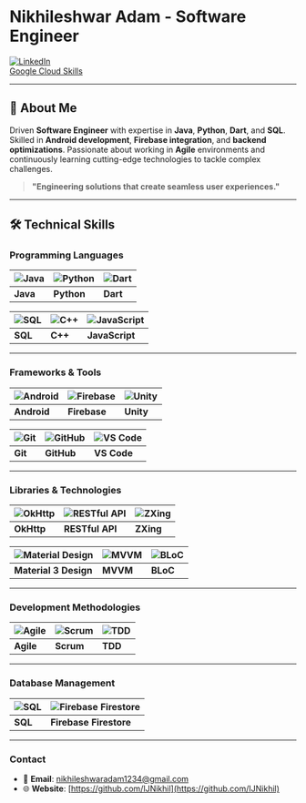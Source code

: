 # Nikhileshwar Adam - Software Engineer

[![LinkedIn](https://img.shields.io/badge/LinkedIn-Nikhileshwar%20Adam-blue)](https://www.linkedin.com/in/nikhileshwar-adam/)  
[Google Cloud Skills](https://www.cloudskillsboost.google/public_profiles/79a13a9b-031c-4e9e-bc2b-93ec856a3b3f)

---

## 📜 About Me
Driven **Software Engineer** with expertise in **Java**, **Python**, **Dart**, and **SQL**. Skilled in **Android development**, **Firebase integration**, and **backend optimizations**. Passionate about working in **Agile** environments and continuously learning cutting-edge technologies to tackle complex challenges.

> **"Engineering solutions that create seamless user experiences."**

---

## 🛠️ **Technical Skills**

### **Programming Languages**
| ![Java](https://brandslogos.com/wp-content/uploads/images/large/java-logo-1.png) | ![Python](https://img.icons8.com/fluency/50/000000/python.png) | ![Dart](https://upload.wikimedia.org/wikipedia/commons/thumb/f/fe/Dart_programming_language_logo.svg/1024px-Dart_programming_language_logo.svg.png) |
| --- | --- | --- |
| **Java** | **Python** | **Dart** |

| ![SQL](https://upload.wikimedia.org/wikipedia/commons/8/87/Sql_data_base_with_logo.png) | ![C++](https://w7.pngwing.com/pngs/46/626/png-transparent-c-logo-the-c-programming-language-computer-icons-computer-programming-source-code-programming-miscellaneous-template-blue-thumbnail.png) | ![JavaScript](https://img.icons8.com/fluency/50/000000/javascript.png) |
| --- | --- | --- |
| **SQL** | **C++** | **JavaScript** |

---

### **Frameworks & Tools**
| ![Android](https://blogger.googleusercontent.com/img/b/R29vZ2xl/AVvXsEgX98TKIsaJF7D4wnq7YBOuMjtYH-6D5Kgm7m7VbRek7cQIGN7TNVtJMDIbSiEG5KgcGyGpgGxEOz7u9v-WhQASrQrjvCQF8-RQ7PsZpA6djqK7RA7mXrnt6aYiac8voLef_mhP-s_TucPVEP1vvmUBjspmjA2RdrbvIqVwYXQJZ1fwPyamJIxXTrgMVmg/s1600/image1.png) | ![Firebase](https://encrypted-tbn0.gstatic.com/images?q=tbn:ANd9GcTuawUuQCcq6fD-KpdmL4QixUOyqQqdrVNIDg&s) | ![Unity](https://img.icons8.com/fluency/50/000000/unity.png) |
| --- | --- | --- |
| **Android** | **Firebase** | **Unity** |

| ![Git](https://encrypted-tbn0.gstatic.com/images?q=tbn:ANd9GcQGp2RKrzqJF2Cu3dxnk2RGK_F7SSloJG-Wyw&s) | ![GitHub](https://img.icons8.com/fluency/50/000000/github.png) | ![VS Code](https://encrypted-tbn0.gstatic.com/images?q=tbn:ANd9GcS9E5HZlsBUfIyQdZy53DBNd5c9aIxECWdFww&s) |
| --- | --- | --- |
| **Git** | **GitHub** | **VS Code** |

---

### **Libraries & Technologies**
| ![OkHttp](https://img.shields.io/badge/OkHttp-4D4D4D?style=for-the-badge&logo=okhttp&logoColor=white) | ![RESTful API](https://img.icons8.com/fluency/50/000000/api.png) | ![ZXing](https://img.icons8.com/fluency/50/000000/barcode.png) |
| --- | --- | --- |
| **OkHttp** | **RESTful API** | **ZXing** |

| ![Material Design](https://img.shields.io/badge/Material_Design-6200EE?style=for-the-badge&logo=material-design&logoColor=white) | ![MVVM](https://img.shields.io/badge/MVVM-FF5722?style=for-the-badge&logo=java&logoColor=white) | ![BLoC](https://img.shields.io/badge/BLoC-0288D1?style=for-the-badge&logo=flutter&logoColor=white) |
| --- | --- | --- |
| **Material 3 Design** | **MVVM** | **BLoC** |

---

### **Development Methodologies**
| ![Agile](https://img.icons8.com/fluency/50/000000/trello.png) | ![Scrum](https://img.icons8.com/fluency/50/000000/scrum.png) | ![TDD](https://img.icons8.com/fluency/50/000000/jest.png) |
| --- | --- | --- |
| **Agile** | **Scrum** | **TDD** |

---

### **Database Management**
| ![SQL](https://upload.wikimedia.org/wikipedia/commons/8/87/Sql_data_base_with_logo.png) | ![Firebase Firestore](https://img.shields.io/badge/Firebase_Firestore-FFCB2B?style=for-the-badge&logo=firebase&logoColor=white) |
| --- | --- |
| **SQL** | **Firebase Firestore** |


---

### **Contact**  
- 📧 **Email**: nikhileshwaradam1234@gmail.com  
- 🌐 **Website**: [https://github.com/IJNikhil](https://github.com/IJNikhil)
